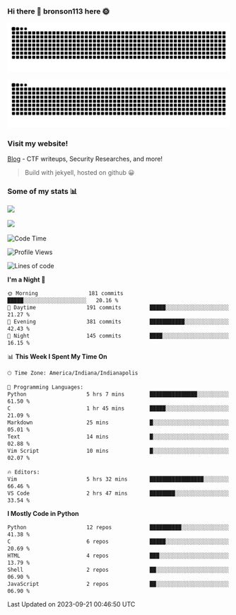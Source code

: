 ### Hi there 👋 bronson113 here 🌞
<div align="center">

![GitHub Snake Light](https://raw.githubusercontent.com/bronson113/bronson113/snake/github-snake.svg#gh-light-mode-only)

![GitHub Snake dark](https://raw.githubusercontent.com/bronson113/bronson113/snake/github-snake-dark.svg#gh-dark-mode-only)

</div>

### Visit my website!
[Blog](https://bronson113.github.io/) - CTF writeups, Security Researches, and more! 

> Build with jekyell, hosted on github 😀

### Some of my stats 📊
![](https://github-readme-stats-sigma-five.vercel.app/api?username=bronson113&theme=transparent&show_icons=true)

![](https://github-readme-stats-sigma-five.vercel.app/api/top-langs/?username=bronson113&theme=transparent&layout=compact&card_width=445)



<!--START_SECTION:waka-->
![Code Time](http://img.shields.io/badge/Code%20Time-348%20hrs%2020%20mins-blue)

![Profile Views](http://img.shields.io/badge/Profile%20Views-1-blue)

![Lines of code](https://img.shields.io/badge/From%20Hello%20World%20I%27ve%20Written-7.2%20million%20lines%20of%20code-blue)

**I'm a Night 🦉** 

```text
🌞 Morning                181 commits         █████░░░░░░░░░░░░░░░░░░░░   20.16 % 
🌆 Daytime                191 commits         █████░░░░░░░░░░░░░░░░░░░░   21.27 % 
🌃 Evening                381 commits         ███████████░░░░░░░░░░░░░░   42.43 % 
🌙 Night                  145 commits         ████░░░░░░░░░░░░░░░░░░░░░   16.15 % 
```


📊 **This Week I Spent My Time On** 

```text
🕑︎ Time Zone: America/Indiana/Indianapolis

💬 Programming Languages: 
Python                   5 hrs 7 mins        ███████████████░░░░░░░░░░   61.50 % 
C                        1 hr 45 mins        █████░░░░░░░░░░░░░░░░░░░░   21.09 % 
Markdown                 25 mins             █░░░░░░░░░░░░░░░░░░░░░░░░   05.01 % 
Text                     14 mins             █░░░░░░░░░░░░░░░░░░░░░░░░   02.88 % 
Vim Script               10 mins             █░░░░░░░░░░░░░░░░░░░░░░░░   02.07 % 

🔥 Editors: 
Vim                      5 hrs 32 mins       █████████████████░░░░░░░░   66.46 % 
VS Code                  2 hrs 47 mins       ████████░░░░░░░░░░░░░░░░░   33.54 % 
```

**I Mostly Code in Python** 

```text
Python                   12 repos            ██████████░░░░░░░░░░░░░░░   41.38 % 
C                        6 repos             █████░░░░░░░░░░░░░░░░░░░░   20.69 % 
HTML                     4 repos             ███░░░░░░░░░░░░░░░░░░░░░░   13.79 % 
Shell                    2 repos             ██░░░░░░░░░░░░░░░░░░░░░░░   06.90 % 
JavaScript               2 repos             ██░░░░░░░░░░░░░░░░░░░░░░░   06.90 % 
```




 Last Updated on 2023-09-21 00:46:50 UTC
<!--END_SECTION:waka-->
